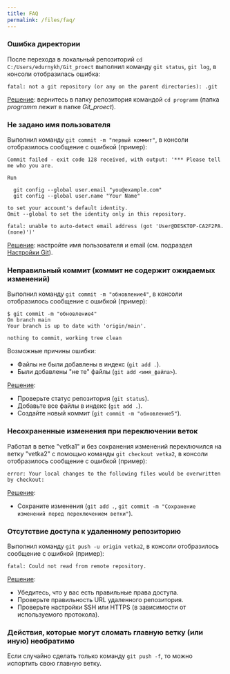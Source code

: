 ```yaml
---
title: FAQ
permalink: /files/faq/
---
```


### Ошибка директории

После перехода в локальный репозиторий `cd C:/Users/edurnykh/Git_proect` выполнил команду `git status`, `git log`, в консоли отобразилась ошибка:
   
```fatal: not a git repository (or any on the parent directories): .git```

<u>Решение</u>: вернитесь в папку репозитория командой `cd programm` (папка *programm* лежит в папке *Git_proect*).

### Не задано имя пользователя

Выполнил команду `git commit -m "первый коммит"`, в консоли отобразилось сообщение с ошибкой (пример):
   
```
Commit failed - exit code 128 received, with output: '*** Please tell me who you are.

Run

  git config --global user.email "you@example.com"
  git config --global user.name "Your Name"

to set your account's default identity.
Omit --global to set the identity only in this repository.

fatal: unable to auto-detect email address (got 'User@DESKTOP-CA2F2PA.(none)')'

```
<u>Решение</u>: настройте имя пользователя и email (см. подраздел [Настройки Git](/primery/files/ustanovka_i_nastroika_git__na_windows/)).

### Неправильный коммит (коммит не содержит ожидаемых изменений)

Выполнил команду `git commit -m "обновление4"`, в консоли отобразилось сообщение с ошибкой (пример):

```
$ git commit -m "обновление4"
On branch main
Your branch is up to date with 'origin/main'.

nothing to commit, working tree clean
```
Возможные причины ошибки:

* Файлы не были добавлены в индекс (`git add .`).
* Были добавлены "не те" файлы (`git add <имя_файла>`).

<u>Решение</u>: 

* Проверьте статус репозитория (`git status`).
* Добавьте все файлы в индекс (`git add .`).
* Создайте новый коммит (`git commit -m "обновление5"`).

### Несохраненные изменения при переключении веток

Работал в ветке "vetka1" и без сохранения изменений переключился на ветку "vetka2" с помощью команды `git checkout vetka2`, в консоли отобразилось сообщение с ошибкой (пример):

```
error: Your local changes to the following files would be overwritten by checkout:
```

<u>Решение</u>: 

* Сохраните изменения (`git add .`, `git commit -m "Сохранение изменений перед переключением ветки"`).

### Отсутствие доступа к удаленному репозиторию

Выполнил команду `git push -u origin vetka2`, в консоли отобразилось сообщение с ошибкой (пример):

```
fatal: Could not read from remote repository.
```
<u>Решение</u>: 

* Убедитесь, что у вас есть правильные права доступа.
* Проверьте правильность URL удаленного репозитория.
* Проверьте настройки SSH или HTTPS (в зависимости от используемого протокола).

### Действия, которые могут сломать главную ветку (или иную) необратимо

Если случайно сделать только команду `git push -f`, то можно испортить свою главную ветку. 
